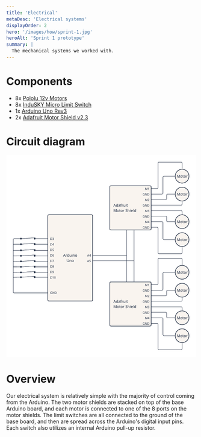 ```yaml
---
title: 'Electrical'
metaDesc: 'Electrical systems'
displayOrder: 2
hero: '/images/how/sprint-1.jpg'
heroAlt: 'Sprint 1 prototype'
summary: |
  The mechanical systems we worked with.
---
```


# Components

- 8x [Pololu 12v Motors](https://www.pololu.com/product/3227)
- 8x [InduSKY Micro Limit
  Switch](https://www.amazon.com/InduSKY-Switch-Momentary-Roller-Switches/dp/B08736NP44/ref=asc_df_B08736NP44/?tag=hyprod-20&linkCode=df0&hvadid=475843397258&hvpos=&hvnetw=g&hvrand=7643850205685222884&hvpone=&hvptwo=&hvqmt=&hvdev=c&hvdvcmdl=&hvlocint=&hvlocphy=9002079&hvtargid=pla-974750520630&psc=1)
- 1x [Arduino Uno Rev3](https://store.arduino.cc/products/arduino-uno-rev3/)
- 2x [Adafruit Motor Shield v2.3](https://www.adafruit.com/product/1438)

# Circuit diagram

![placeholder](/images/what/circuit.png)

# Overview

Our electrical system is relatively simple with the majority of control coming from the
Arduino. The two motor shields are stacked on top of the base Arduino board, and each
motor is connected to one of the 8 ports on the motor shields. The limit switches are
all connected to the ground of the base board, and then are spread across the Arduino's
digital input pins. Each switch also utilizes an internal Arduino pull-up resistor.
